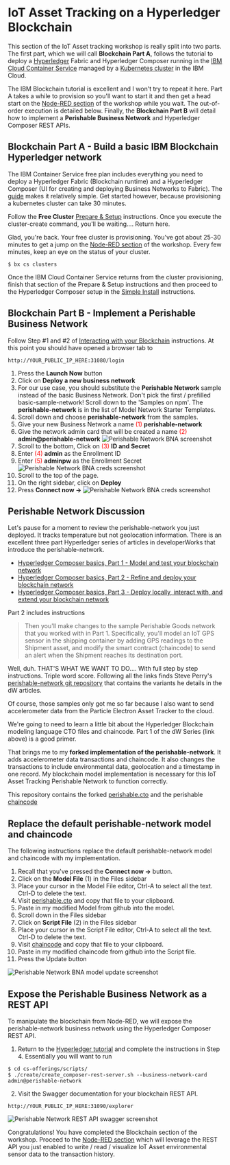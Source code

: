 # IoT Asset Tracking on a Hyperledger Blockchain

This section of the IoT Asset tracking workshop is really split into two parts. The first part, which we will call **Blockchain Part A**, follows the tutorial to deploy a [Hyperledger](https://www.hyperledger.org/) Fabric and Hyperledger Composer running in the [IBM Cloud Container Service](https://www.ibm.com/cloud/container-service) managed by a [Kubernetes cluster](https://console.bluemix.net/docs/tutorials/scalable-webapp-kubernetes.html#deploy-a-scalable-web-application-on-kubernetes) in the IBM Cloud.

The IBM Blockchain tutorial is excellent and I won't try to repeat it here.  Part A takes a while to provision so you'll want to start it and then get a head start on the [Node-RED section](../Node-RED/README.md) of the workshop while you wait. The out-of-order execution is detailed below. Finally, the **Blockchain Part B** will detail how to implement a **Perishable Business Network** and Hyperledger Composer REST APIs.

## Blockchain Part A - Build a basic IBM Blockchain Hyperledger network
The IBM Container Service free plan includes everything you need to deploy a Hyperledger Fabric (Blockchain runtime) and a Hyperledger Composer (UI for creating and deploying Business Networks to Fabric).  The [guide](https://ibm-blockchain.github.io/) makes it relatively simple. Get started however, because provisioning a kubernetes cluster can take 30 minutes.

Follow the **Free Cluster** [Prepare & Setup](https://ibm-blockchain.github.io/setup/) instructions. Once you execute the cluster-create command, you'll be waiting.... Return here.

Glad, you're back. Your free cluster is provisioning.  You've got about 25-30 minutes to get a jump on the [Node-RED section](../Node-RED/README.md) of the workshop.  Every few minutes, keep an eye on the status of your cluster.
```
$ bx cs clusters
```
Once the IBM Cloud Container Service returns from the cluster provisioning, finish that section of the Prepare & Setup instructions and then proceed to the Hyperledger Composer setup in the [Simple Install](https://ibm-blockchain.github.io/simple/) instructions.

## Blockchain Part B - Implement a Perishable Business Network
Follow Step #1 and #2 of [Interacting with your Blockchain](https://ibm-blockchain.github.io/interacting/) instructions.
At this point you should have opened a browser tab to
```
http://YOUR_PUBLIC_IP_HERE:31080/login
```
1. Press the **Launch Now** button
2. Click on **Deploy a new business network**
3. For our use case, you should substitute the **Perishable Network** sample instead of the basic Business Network.  Don't pick the first / prefilled basic-sample-network! Scroll down to the 'Samples on npm'.  The **perishable-network** is in the list of Model Network Starter Templates.  
4. Scroll down and choose **perishable-network** from the samples.
5. Give your new Business Network a name <span style="color:red">(1)</span> **perishable-network**
6. Give the network admin card that will be created a name <span style="color:red">(2)</span> **admin@perishable-network**
![Perishable Network BNA screenshot](screenshots/Perishable-Network-BNA-annotated.png "Hyperledger Composer")
7. Scroll to the bottom, Click on <span style="color:red">(3)</span>  **ID and Secret**
8. Enter <span style="color:red">(4)</span> **admin** as the Enrollment ID
9. Enter <span style="color:red">(5)</span> **adminpw** as the Enrollment Secret
![Perishable Network BNA creds screenshot](screenshots/Perishable-Network-BNA-creds-annotated.png "Hyperledger Composer")
10. Scroll to the top of the page.
11. On the right sidebar, click on **Deploy**
12. Press **Connect now ->**
![Perishable Network BNA creds screenshot](screenshots/Perishable-Network-BNA-ConnectNow.png "Hyperledger Composer")

## Perishable Network Discussion
Let's pause for a moment to review the perishable-network you just deployed.  It tracks temperature but not geolocation information. There is an excellent three part Hyperledger series of articles in developerWorks that introduce the perishable-network.  
* [Hyperledger Composer basics, Part 1 -
Model and test your blockchain network](https://www.ibm.com/developerworks/cloud/library/cl-refine-deploy-your-blockchain-network-with-hyperledger-composer-playground/index.html)
* [Hyperledger Composer basics, Part 2 - Refine and deploy your blockchain network](https://www.ibm.com/developerworks/cloud/library/cl-refine-deploy-your-blockchain-network-with-hyperledger-composer-playground/index.html)
* [Hyperledger Composer basics, Part 3 - Deploy locally, interact with, and extend your blockchain network](https://www.ibm.com/developerworks/cloud/library/cl-deploy-interact-extend-local-blockchain-network-with-hyperledger-composer/index.html)

Part 2 includes instructions

> Then you'll make changes to the sample Perishable Goods network that you worked with in Part 1. Specifically, you'll model an IoT GPS sensor in the shipping container by adding GPS readings to the Shipment asset, and modify the smart contract (chaincode) to send an alert when the Shipment reaches its destination port.

Well, duh. THAT'S WHAT WE WANT TO DO....  With full step by step instructions. Triple word score.  Following all the links finds Steve Perry's [perishable-network git repository](
https://github.com/makotogo/developerWorks) that contains the variants he details in the dW articles.

Of course, those samples only got me so far because I also want to send accelerometer data from the Particle Electron Asset Tracker to the cloud.

We're going to need to learn a little bit about the Hyperledger Blockchain modeling language CTO files and chaincode. Part 1 of the dW Series (link above) is a good primer.

That brings me to my **forked implementation of the perishable-network**.  It adds accelerometer data transactions and chaincode.  It also changes the transactions to include environmental data, geolocation and a timestamp in one record.  My blockchain model implementation is necessary for this IoT Asset Tracking Perishable Network to function correctly.

This repository contains the forked [perishable.cto](IoT-Perishable-Network/perishable.cto) and the perishable [chaincode](IoT-Perishable-Network/logic.js)

## Replace the default perishable-network model and chaincode
The following instructions replace the default perishable-network model and chaincode with my implementation.
1. Recall that you've pressed the **Connect now ->** button.
2. Click on the **Model File** (1) in the Files sidebar
3. Place your cursor in the Model File editor, Ctrl-A to select all the text.  Ctrl-D to delete the text.
4. Visit [perishable.cto](IoT-Perishable-Network/perishable.cto) and copy that file to your clipboard.
5. Paste in my modified Model from github into the model.
6. Scroll down in the Files sidebar
7. Click on **Script File** (2) in the Files sidebar
8. Place your cursor in the Script File editor, Ctrl-A to select all the text. Ctrl-D to delete the text.
9. Visit [chaincode](IoT-Perishable-Network/logic.js) and copy that file to your clipboard.
10. Paste in my modified chaincode from github into the Script file.
11. Press the Update button

![Perishable Network BNA model update screenshot](screenshots/Perishable-Network-BNA-Model-update-annotated.png "Hyperledger Composer Model")


## Expose the Perishable Business Network as a REST API

To manipulate the blockchain from Node-RED, we will expose the perishable-network business network using the Hyperledger Composer REST API.  
1. Return to the [Hyperledger tutorial](https://ibm-blockchain.github.io/interacting/) and complete the instructions in Step 4.  Essentially you will want to run
```
$ cd cs-offerings/scripts/
$ ./create/create_composer-rest-server.sh --business-network-card admin@perishable-network
```
2. Visit the Swagger documentation for your blockchain REST API.
```
http://YOUR_PUBLIC_IP_HERE:31090/explorer
```

![Perishable Network REST API swagger screenshot](screenshots/Perishable-Network-REST-API-swagger.png "Hyperledger Composer REST API")

Congratulations!  You have completed the Blockchain section of the workshop.  Proceed to the [Node-RED section](../Node-RED/README.md) which will leverage the REST API you just enabled to write / read / visualize IoT Asset environmental sensor data to the transaction history.
